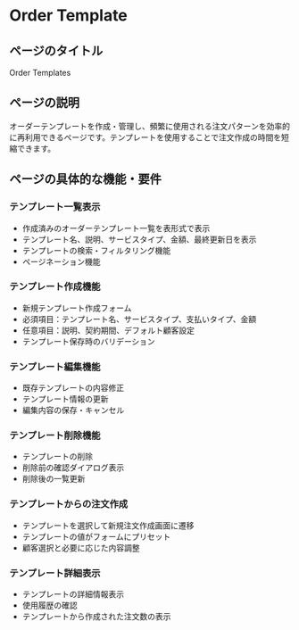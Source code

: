 # Order Template

## ページのタイトル
Order Templates

## ページの説明
オーダーテンプレートを作成・管理し、頻繁に使用される注文パターンを効率的に再利用できるページです。テンプレートを使用することで注文作成の時間を短縮できます。

## ページの具体的な機能・要件

### テンプレート一覧表示
- 作成済みのオーダーテンプレート一覧を表形式で表示
- テンプレート名、説明、サービスタイプ、金額、最終更新日を表示
- テンプレートの検索・フィルタリング機能
- ページネーション機能

### テンプレート作成機能
- 新規テンプレート作成フォーム
- 必須項目：テンプレート名、サービスタイプ、支払いタイプ、金額
- 任意項目：説明、契約期間、デフォルト顧客設定
- テンプレート保存時のバリデーション

### テンプレート編集機能
- 既存テンプレートの内容修正
- テンプレート情報の更新
- 編集内容の保存・キャンセル

### テンプレート削除機能
- テンプレートの削除
- 削除前の確認ダイアログ表示
- 削除後の一覧更新

### テンプレートからの注文作成
- テンプレートを選択して新規注文作成画面に遷移
- テンプレートの値がフォームにプリセット
- 顧客選択と必要に応じた内容調整

### テンプレート詳細表示
- テンプレートの詳細情報表示
- 使用履歴の確認
- テンプレートから作成された注文数の表示